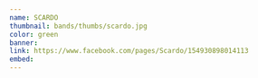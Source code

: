 ```yaml
---
name: SCARDO
thumbnail: bands/thumbs/scardo.jpg
color: green
banner:
link: https://www.facebook.com/pages/Scardo/154930898014113
embed:
---
```


